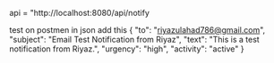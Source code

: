 api = "http://localhost:8080/api/notify

test on postmen
in json add this 
{
  "to": "riyazulahad786@gmail.com",
  "subject": "Email Test Notification from Riyaz",
  "text": "This is a test notification from Riyaz.",
  "urgency": "high",
  "activity": "active"
}
